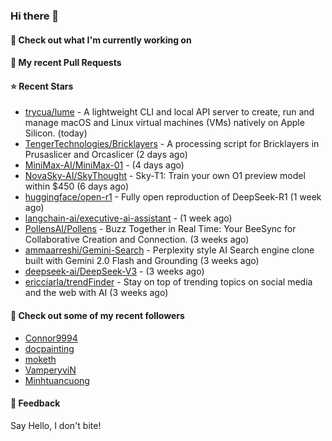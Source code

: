 ### Hi there 👋

#### 👷 Check out what I'm currently working on

#### 🔨 My recent Pull Requests


#### ⭐ Recent Stars

- [trycua/lume](https://github.com/trycua/lume) - A lightweight CLI and local API server to create, run and manage macOS and Linux virtual machines (VMs) natively on Apple Silicon. (today)
- [TengerTechnologies/Bricklayers](https://github.com/TengerTechnologies/Bricklayers) - A processing script for Bricklayers in Prusaslicer and Orcaslicer (2 days ago)
- [MiniMax-AI/MiniMax-01](https://github.com/MiniMax-AI/MiniMax-01) -  (4 days ago)
- [NovaSky-AI/SkyThought](https://github.com/NovaSky-AI/SkyThought) - Sky-T1: Train your own O1 preview model within $450 (6 days ago)
- [huggingface/open-r1](https://github.com/huggingface/open-r1) - Fully open reproduction of DeepSeek-R1 (1 week ago)
- [langchain-ai/executive-ai-assistant](https://github.com/langchain-ai/executive-ai-assistant) -  (1 week ago)
- [PollensAI/Pollens](https://github.com/PollensAI/Pollens) - Buzz Together in Real Time: Your BeeSync for Collaborative Creation and Connection. (3 weeks ago)
- [ammaarreshi/Gemini-Search](https://github.com/ammaarreshi/Gemini-Search) - Perplexity style AI Search engine clone built with Gemini 2.0 Flash and Grounding (3 weeks ago)
- [deepseek-ai/DeepSeek-V3](https://github.com/deepseek-ai/DeepSeek-V3) -  (3 weeks ago)
- [ericciarla/trendFinder](https://github.com/ericciarla/trendFinder) - Stay on top of trending topics on social media and the web with AI (3 weeks ago)

#### 👯 Check out some of my recent followers

- [Connor9994](https://github.com/Connor9994)
- [docpainting](https://github.com/docpainting)
- [moketh](https://github.com/moketh)
- [VamperyviN](https://github.com/VamperyviN)
- [Minhtuancuong](https://github.com/Minhtuancuong)

#### 💬 Feedback

Say Hello, I don't bite!